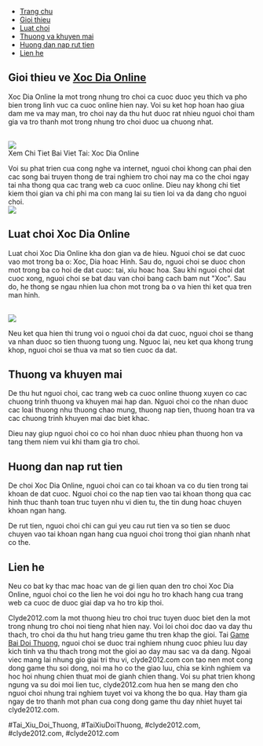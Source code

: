 <nav>
<ul>
<li><a href="#">Trang chu</a></li>
<li><a href="#">Gioi thieu</a></li>
<li><a href="#">Luat choi</a></li>
<li><a href="#">Thuong va khuyen mai</a></li>
<li><a href="#">Huong dan nap rut tien</a></li>
<li><a href="#">Lien he</a></li>
</ul>
</nav><main>
<section class="content">
<h2>Gioi thieu ve <a href="https://clyde2012.com/xoc-dia-online/">Xoc Dia Online</a></h2>
<p>Xoc Dia Online la mot trong nhung tro choi ca cuoc duoc yeu thich va pho bien trong linh vuc ca cuoc online hien nay. Voi su ket hop hoan hao giua dam me va may man, tro choi nay da thu hut duoc rat nhieu nguoi choi tham gia va tro thanh mot trong nhung tro choi duoc ua chuong nhat.</p><br><img src="https://clyde2012.com/wp-content/uploads/2025/02/xoc-dia-online-12.webp"></br>
Xem Chi Tiet Bai Viet Tai: Xoc Dia Online
<p>Voi su phat trien cua cong nghe va internet, nguoi choi khong can phai den cac song bai truyen thong de trai nghiem tro choi nay ma co the choi ngay tai nha thong qua cac trang web ca cuoc online. Dieu nay khong chi tiet kiem thoi gian va chi phi ma con mang lai su tien loi va da dang cho nguoi choi.<br><img src="https://clyde2012.com/wp-content/uploads/2025/02/tac-gia-11.webp"></br>
<h2>Luat choi Xoc Dia Online</h2>
<p>Luat choi Xoc Dia Online kha don gian va de hieu. Nguoi choi se dat cuoc vao mot trong ba o: Xoc, Dia hoac Hinh. Sau do, nguoi choi se duoc chon mot trong ba co hoi de dat cuoc: tai, xiu hoac hoa. Sau khi nguoi choi dat cuoc xong, nguoi choi se bat dau van choi bang cach bam nut "Xoc". Sau do, he thong se ngau nhien lua chon mot trong ba o va hien thi ket qua tren man hinh.</p><br><img src="https://clyde2012.com/wp-content/uploads/2025/02/xoc-dia-online-10.webp"></br>
<p>Neu ket qua hien thi trung voi o nguoi choi da dat cuoc, nguoi choi se thang va nhan duoc so tien thuong tuong ung. Nguoc lai, neu ket qua khong trung khop, nguoi choi se thua va mat so tien cuoc da dat.
<h2>Thuong va khuyen mai</h2>
<p>De thu hut nguoi choi, cac trang web ca cuoc online thuong xuyen co cac chuong trinh thuong va khuyen mai hap dan. Nguoi choi co the nhan duoc cac loai thuong nhu thuong chao mung, thuong nap tien, thuong hoan tra va cac chuong trinh khuyen mai dac biet khac.</p>
<p>Dieu nay giup nguoi choi co co hoi nhan duoc nhieu phan thuong hon va tang them niem vui khi tham gia tro choi.
<h2>Huong dan nap rut tien</h2>
<p>De choi Xoc Dia Online, nguoi choi can co tai khoan va co du tien trong tai khoan de dat cuoc. Nguoi choi co the nap tien vao tai khoan thong qua cac hinh thuc thanh toan truc tuyen nhu vi dien tu, the tin dung hoac chuyen khoan ngan hang.</p>
<p>De rut tien, nguoi choi chi can gui yeu cau rut tien va so tien se duoc chuyen vao tai khoan ngan hang cua nguoi choi trong thoi gian nhanh nhat co the.</p>
<h2>Lien he</h2>
<p>Neu co bat ky thac mac hoac van de gi lien quan den tro choi Xoc Dia Online, nguoi choi co the lien he voi doi ngu ho tro khach hang cua trang web ca cuoc de duoc giai dap va ho tro kip thoi.</p>
</section>
<aside>

</aside>
</main><p>Clyde2012.com la mot thuong hieu tro choi truc tuyen duoc biet den la mot trong nhung tro choi noi tieng nhat hien nay. Voi loi choi doc dao va day thu thach, tro choi da thu hut hang trieu game thu tren khap the gioi. Tai <a href="https://clyde2012.com/">Game Bai Doi Thuong</a>, nguoi choi se duoc trai nghiem nhung cuoc phieu luu day kich tinh va thu thach trong mot the gioi ao day mau sac va da dang. Ngoai viec mang lai nhung gio giai tri thu vi, clyde2012.com con tao nen mot cong dong game thu soi dong, noi ma ho co the giao luu, chia se kinh nghiem va hoc hoi nhung chien thuat moi de gianh chien thang. Voi su phat trien khong ngung va su doi moi lien tuc, clyde2012.com hua hen se mang den cho nguoi choi nhung trai nghiem tuyet voi va khong the bo qua. Hay tham gia ngay de tro thanh mot phan cua cong dong game thu day nhiet huyet tai clyde2012.com.</p>
#Tai_Xiu_Doi_Thuong, #TaiXiuDoiThuong, #clyde2012.com, #clyde2012.com, #clyde2012.com
